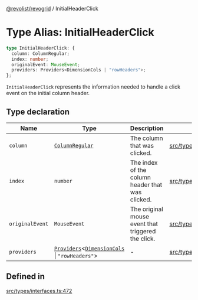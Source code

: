 [@revolist/revogrid](README.md) / InitialHeaderClick

# Type Alias: InitialHeaderClick

```ts
type InitialHeaderClick: {
  column: ColumnRegular;
  index: number;
  originalEvent: MouseEvent;
  providers: Providers<DimensionCols | "rowHeaders">;
};
```

`InitialHeaderClick` represents the information needed to handle a click
event on the initial column header.

## Type declaration

| Name | Type | Description | Defined in |
| ------ | ------ | ------ | ------ |
| `column` | [`ColumnRegular`](Interface.ColumnRegular.md) | The column that was clicked. | [src/types/interfaces.ts:484](https://github.com/revolist/revogrid/blob/3cf03d1039e53d8581c1791130c13324e129dd40/src/types/interfaces.ts#L484) |
| `index` | `number` | The index of the column header that was clicked. | [src/types/interfaces.ts:476](https://github.com/revolist/revogrid/blob/3cf03d1039e53d8581c1791130c13324e129dd40/src/types/interfaces.ts#L476) |
| `originalEvent` | `MouseEvent` | The original mouse event that triggered the click. | [src/types/interfaces.ts:480](https://github.com/revolist/revogrid/blob/3cf03d1039e53d8581c1791130c13324e129dd40/src/types/interfaces.ts#L480) |
| `providers` | [`Providers`](TypeAlias.Providers.md)\<[`DimensionCols`](TypeAlias.DimensionCols.md) \| `"rowHeaders"`\> | - | [src/types/interfaces.ts:485](https://github.com/revolist/revogrid/blob/3cf03d1039e53d8581c1791130c13324e129dd40/src/types/interfaces.ts#L485) |

## Defined in

[src/types/interfaces.ts:472](https://github.com/revolist/revogrid/blob/3cf03d1039e53d8581c1791130c13324e129dd40/src/types/interfaces.ts#L472)
